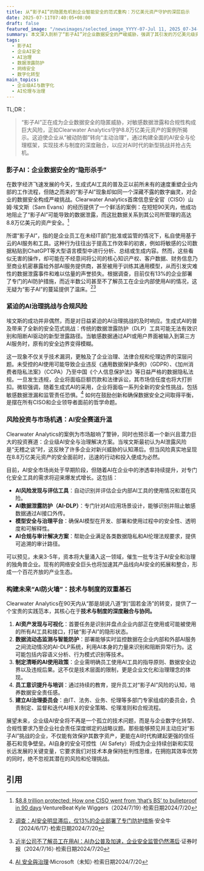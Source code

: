 ```yaml
---
title: 从“影子AI”的隐匿危机到企业智能安全的范式重构：万亿美元资产守护的深层启示
date: 2025-07-11T07:40:05+08:00
draft: false
featured_image: "/newsimages/selected_image_YYYY-07-Jul 11, 2025_07-34-33-069.jpg"
summary: 本文深入剖析了“影子AI”对企业数据安全的严峻威胁，强调了其引发的万亿美元级资产潜在风险和迫切的AI治理需求。文章以Clearwater Analytics的实践为例，揭示了企业从被动防御转向主动构建全面AI安全与治理框架的范式变迁，并展望了AI安全赛道的商业潜力与未来发展路径。
tags: 
  - 影子AI
  - 企业AI安全
  - AI治理
  - 数据泄露防护
  - 网络安全
  - 数字化转型
main_topics: 
  - 企业级AI与数字化
  - AI伦理与治理
---
```


TL;DR：
>“影子AI”正在成为企业数据安全的隐匿威胁，对敏感数据泄露和合规性构成巨大风险，正如Clearwater Analytics守护8.8万亿美元资产的案例所揭示。这迫使企业从“被动防御”转向“主动治理”，通过构建全面的AI安全与伦理框架，实现技术与制度的深度融合，以应对AI时代的新型挑战并抢占先机。

### 影子AI：企业数据安全的“隐形杀手”

在数字经济飞速发展的今天，生成式AI工具的普及正以前所未有的速度重塑企业内部的工作流程，但随之而来的“影子AI”现象却如同一个深藏不露的数字幽灵，对企业的数据安全构成严峻挑战。Clearwater Analytics首席信息安全官（CISO）山姆·埃文斯（Sam Evans）的经历提供了一个鲜活的案例：在短短90天内，他成功地阻止了“影子AI”可能导致的数据泄露，而这批数据关系到其公司所管理的高达8.8万亿美元的资产安全。[^1]

所谓“影子AI”，指的是企业员工在未经IT部门批准或监管的情况下，私自使用基于云的AI服务和工具。这种行为往往出于提高工作效率的初衷，例如将敏感的公司数据粘贴到ChatGPT等大型语言模型中进行分析、总结或生成内容。然而，这些看似无害的操作，却可能在不经意间将公司的核心知识产权、客户数据、财务信息乃至商业机密暴露给外部AI服务提供商，甚至被用于训练其通用模型，从而引发灾难性的数据泄露事件和难以估量的声誉损失。根据调查，目前仅有13%的企业部署了专门的AI防护措施，而近半数公司甚至不了解员工在企业内部使用AI的情况，这无疑为“影子AI”的蔓延提供了温床。[^4][^5]

### 紧迫的AI治理挑战与合规风险

埃文斯的成功并非偶然，而是对日益紧迫的AI治理挑战的及时响应。生成式AI的普及带来了全新的安全范式挑战：传统的数据泄露防护（DLP）工具可能无法有效识别和阻断AI驱动的新型泄露路径。当敏感数据通过API或用户界面被输入到第三方AI服务时，原有的安全边界变得模糊。

这一现象不仅关乎技术漏洞，更触及了企业治理、法律合规和伦理边界的深层问题。未受控的AI使用可能导致企业违反《通用数据保护条例》（GDPR）、《加州消费者隐私法案》（CCPA）乃至中国《个人信息保护法》等日益严格的数据隐私法规。一旦发生违规，企业将面临巨额罚款和法律诉讼，其市场信任度也将大打折扣。微软强调，随着生成式AI的采用，企业将面临一系列全新的安全性挑战，包括敏感数据泄漏和监管责任恐惧。[^2] 如何在鼓励创新和确保数据安全之间取得平衡，是摆在所有CISO和企业领导者面前的哲学命题。

### 风险投资与市场机遇：AI安全赛道升温

Clearwater Analytics的案例为市场敲响了警钟，同时也预示着一个新兴且潜力巨大的投资赛道：企业级AI安全与治理解决方案。当埃文斯最初认为AI泄露风险是“无稽之谈”时，这反映了许多企业对新兴威胁的认知滞后。但当风险真实地呈现在8.8万亿美元资产的安全面前时，迅速的行动和投入便成为必然。

目前，AI安全市场尚处于早期阶段，但随着AI在企业中的渗透率持续提升，对专门化安全工具的需求将迎来爆发式增长。这包括：
*   **AI风险发现与评估工具**：自动识别并评估企业内部AI工具的使用情况和潜在风险。
*   **AI数据泄露防护（AI-DLP）**：专门针对AI应用场景设计，能够识别并阻止敏感数据通过AI接口外传。
*   **模型安全与治理平台**：确保AI模型在开发、部署和使用过程中的安全性、透明度和可解释性。
*   **AI合规与审计解决方案**：帮助企业满足各类数据隐私和AI伦理法规要求，提供可追溯的审计路径。

可以预见，未来3-5年，资本将大量涌入这一领域，催生一批专注于AI安全和治理的独角兽企业。现有的网络安全巨头也将加速其产品线向AI安全的拓展和整合，形成一个百花齐放的产业生态。

### 构建未来“AI防火墙”：技术与制度的双重基石

Clearwater Analytics在90天内从“那是胡说八道”到“固若金汤”的转变，提供了一个宝贵的实践范本，其核心在于**技术与制度的深度融合与协同。**

1.  **AI资产发现与可视化**：首要任务是识别并盘点企业内部正在使用或可能被使用的所有AI工具和接口，打破“影子AI”的隐形状态。
2.  **数据流动态监测与智能防护**：部署能够实时监控数据在企业内部和外部AI服务之间流动情况的AI-DLP系统，利用AI本身的力量来识别和阻断异常行为。这可能包括内容语义分析、行为模式识别等技术。
3.  **制定清晰的AI使用政策**：企业需明确员工使用AI工具的指导原则、数据安全边界以及违规后果。这不仅是技术层面的限制，更是企业文化和治理理念的体现。
4.  **员工意识提升与培训**：通过持续的教育，提升员工对“影子AI”风险的认知，培养数据安全责任感。
5.  **建立AI治理委员会**：由IT、法务、业务、伦理等多部门专家组成的委员会，负责制定、监督和迭代AI相关的安全策略、伦理准则和合规流程。

展望未来，企业级AI安全将不再是一个孤立的技术问题，而是与企业数字化转型、合规性要求乃至企业社会责任深度绑定的战略议题。那些能够预见并主动应对“影子AI”挑战的企业，不仅能有效保护其数字资产，更能在AI时代构建起更强的信任基石和竞争壁垒。AI自身的安全可控性（AI Safety）将成为企业持续创新和实现长远发展的关键变量，它要求我们对技术本身保持批判性思维，在拥抱其效率优势的同时，绝不忽视其潜在的风险和伦理挑战。

## 引用
[^1]: [$8.8 trillion protected: How one CISO went from ‘that’s BS’ to bulletproof in 90 days](https://venturebeat.com/ai/8-8-trillion-protected-how-one-ciso-went-from-thats-bs-to-bulletproof-in-90-days/)·VentureBeat·Kyle Wiggers（2024/7/19）·检索日期2024/7/20
[^2]: [AI 安全與治理](https://info.microsoft.com/ww-landing-four-imperatives-to-secure-and-govern-ai.html?lcid=ZH-TW)·Microsoft（未知）·检索日期2024/7/20
[^3]: [AI滥用：现代企业中潜在的安全风险和挑战](https://www.cwasp.cn/articles/1127.html)·CWASP（未知）·检索日期2024/7/20
[^4]: [调查：AI安全明显滞后，仅13%的企业部署了专门防护措施](https://www.secrss.com/articles/79897)·安全牛（2024/6/17）·检索日期2024/7/20
[^5]: [近半公司不了解员工在用AI：AI办公普及加速，企业安全监管仍然滞后](https://stcn.com/article/detail/1845300.html)·证券时报（2024/7/16）·检索日期2024/7/20
